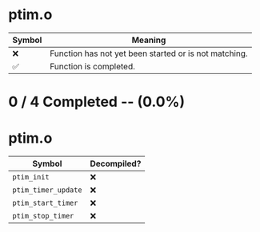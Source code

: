 # ptim.o
| Symbol | Meaning 
| ------------- | ------------- 
| :x: | Function has not yet been started or is not matching. 
| :white_check_mark: | Function is completed. 


# 0 / 4 Completed -- (0.0%)
# ptim.o
| Symbol | Decompiled? |
| ------------- | ------------- |
| `ptim_init` | :x: |
| `ptim_timer_update` | :x: |
| `ptim_start_timer` | :x: |
| `ptim_stop_timer` | :x: |

